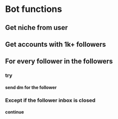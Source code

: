 # Bot functions

## Get niche from user

## Get accounts with 1k+ followers

## For every follower in the followers

### try

#### send dm for the follower

### Except if the follower inbox is closed

#### continue
